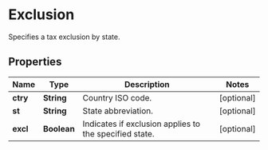 

# Exclusion

Specifies a tax exclusion by state.

## Properties

Name | Type | Description | Notes
------------ | ------------- | ------------- | -------------
**ctry** | **String** | Country ISO code. |  [optional]
**st** | **String** | State abbreviation. |  [optional]
**excl** | **Boolean** | Indicates if exclusion applies to the specified state. |  [optional]



